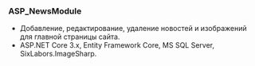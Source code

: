 ### ASP_NewsModule

- Добавление, редактирование, удаление новостей и изображений для главной страницы сайта.
- ASP.NET Core 3.x, Entity Framework Core, MS SQL Server, SixLabors.ImageSharp.
